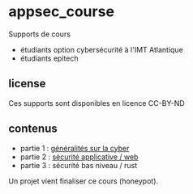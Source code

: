 # appsec_course

Supports de cours
- étudiants option cybersécurité à l'IMT Atlantique
- étudiants epitech

## license
Ces supports sont disponibles en licence CC-BY-ND

## contenus

- partie 1 : [généralités sur la cyber](Appsec_1.pdf)
- partie 2 : [sécurité applicative / web](Appsec_2.pdf)
- partie 3 : sécurité bas niveau / rust

Un projet vient finaliser ce cours (honeypot). 
